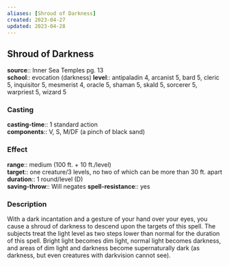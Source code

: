 ```yaml
---
aliases: [Shroud of Darkness]
created: 2023-04-27
updated: 2023-04-28
---
```


## Shroud of Darkness

**source**:: Inner Sea Temples pg. 13  
**school**:: evocation (darkness)
**level**:: antipaladin 4, arcanist 5, bard 5, cleric 5, inquisitor 5, mesmerist 4, oracle 5, shaman 5, skald 5, sorcerer 5, warpriest 5, wizard 5

### Casting

**casting-time**:: 1 standard action  
**components**:: V, S, M/DF (a pinch of black sand)

### Effect

**range**:: medium (100 ft. + 10 ft./level)  
**target**:: one creature/3 levels, no two of which can be more than 30 ft. apart  
**duration**:: 1 round/level (D)  
**saving-throw**:: Will negates
**spell-resistance**:: yes

### Description

With a dark incantation and a gesture of your hand over your eyes, you cause a shroud of darkness to descend upon the targets of this spell. The subjects treat the light level as two steps lower than normal for the duration of this spell. Bright light becomes dim light, normal light becomes darkness, and areas of dim light and darkness become supernaturally dark (as darkness, but even creatures with darkvision cannot see).
